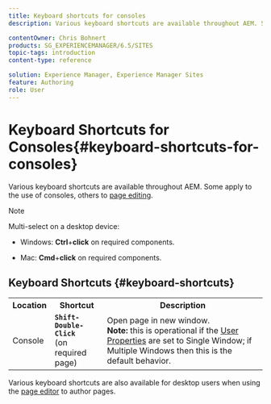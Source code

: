 ```yaml
---
title: Keyboard shortcuts for consoles
description: Various keyboard shortcuts are available throughout AEM. Some apply to the use of consoles, others to page editing.

contentOwner: Chris Bohnert
products: SG_EXPERIENCEMANAGER/6.5/SITES
topic-tags: introduction
content-type: reference

solution: Experience Manager, Experience Manager Sites
feature: Authoring
role: User
---
```

# Keyboard Shortcuts for Consoles{#keyboard-shortcuts-for-consoles}

Various keyboard shortcuts are available throughout AEM. Some apply to the use of consoles, others to [page editing](/help/sites-classic-ui-authoring/classic-page-author-keyboard-shortcuts.md).

>[!NOTE]
>
>Multi-select on a desktop device:
>
>* Windows: **Ctrl**+**click** on required components.
>
>* Mac: **Cmd**+**click** on required components.
>

## Keyboard Shortcuts {#keyboard-shortcuts}

<table>
 <tbody>
  <tr>
   <th>Location</th>
   <th>Shortcut</th>
   <th>Description</th>
  </tr>
  <tr>
   <td>Console</td>
   <td><strong><code>Shift-Double-Click</code></strong><br /> (on required page)</td>
   <td>Open page in new window.<br /> <strong>Note:</strong> this is operational if the <a href="/help/sites-classic-ui-authoring/author-env-user-props.md">User Properties</a> are set to Single Window; if Multiple Windows then this is the default behavior.</td>
  </tr>
 </tbody>
</table>

Various keyboard shortcuts are also available for desktop users when using the [page editor](/help/sites-classic-ui-authoring/classic-page-author-keyboard-shortcuts.md) to author pages.

